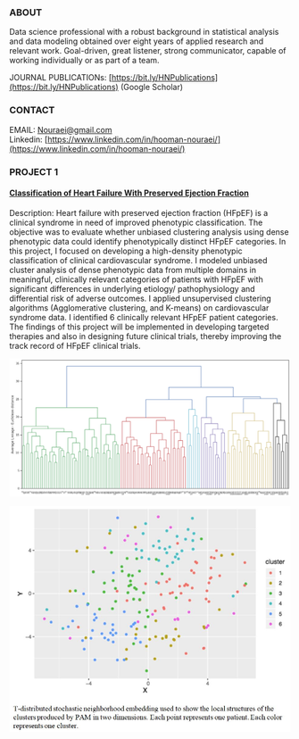 ### ABOUT 
Data science professional with a robust background in statistical analysis and data modeling obtained over eight years of applied research and relevant work. Goal-driven, great listener, strong communicator, capable of working individually or as part of a team.

JOURNAL PUBLICATIONs: [https://bit.ly/HNPublications](https://bit.ly/HNPublications) (Google Scholar)

### CONTACT 
EMAIL: [Nouraei@gmail.com](nouraei@gmail.com)                        
Linkedin: [https://www.linkedin.com/in/hooman-nouraei/](https://www.linkedin.com/in/hooman-nouraei/)

### PROJECT 1
#### [Classification of Heart Failure With Preserved Ejection Fraction](https://github.com/hnouraei/Projects)

Description: Heart failure with preserved ejection fraction (HFpEF) is a
clinical syndrome in need of improved phenotypic classification. The
objective was to evaluate whether unbiased clustering analysis using
dense phenotypic data could identify phenotypically distinct HFpEF
categories.
In this project, I focused on developing a high-density phenotypic
classification of clinical cardiovascular syndrome. I modeled unbiased
cluster analysis of dense phenotypic data from multiple domains in
meaningful, clinically relevant categories of patients with HFpEF with
significant differences in underlying etiology/ pathophysiology and
differential risk of adverse outcomes. I applied unsupervised clustering algorithms (Agglomerative clustering, and K-means) 
on cardiovascular syndrome data. I identified 6 clinically relevant HFpEF patient categories. The findings of this project will 
be implemented in developing targeted therapies and also in designing future clinical trials, thereby improving
the track record of HFpEF clinical trials. 

![Image](/images/AverageLinkage.png)

![Image](/images/T_SNE.JPG)
